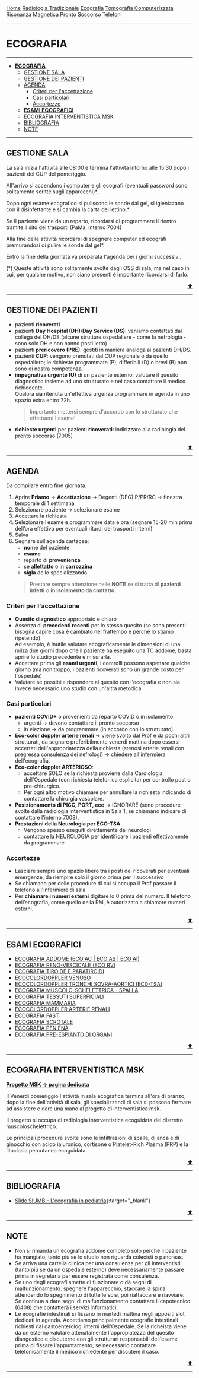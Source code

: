 
<head>
  <link rel="shortcut icon" type="image/x-icon" href="https://sl-rad.github.io/SL-Rad-Vademecum/favicon/favicon.ico" />
  <link rel="apple-touch-icon" sizes="180x180" href="https://sl-rad.github.io/SL-Rad-Vademecum/favicon/apple-touch-icon.png">
  <link rel="icon" type="image/png" sizes="32x32" href="https://sl-rad.github.io/SL-Rad-Vademecum/favicon/favicon-32x32.png">
  <link rel="icon" type="image/png" sizes="16x16" href="https://sl-rad.github.io/SL-Rad-Vademecum/favicon/favicon-16x16.png">
  <link rel="manifest" href="https://sl-rad.github.io/SL-Rad-Vademecum/favicon/site.webmanifest">
  <title>SL Rad Vademecum</title> 
</head>

<div class="topnav">
  <a href="https://sl-rad.github.io/SL-Rad-Vademecum">Home</a>
  <a href="https://sl-rad.github.io/SL-Rad-Vademecum/radiologia_tradizionale.html">Radiologia Tradizionale</a>
  <a href="https://sl-rad.github.io/SL-Rad-Vademecum/ecografia.html">Ecografia</a>
  <a href="https://sl-rad.github.io/SL-Rad-Vademecum/tomografia_computerizzata.html">Tomografia Computerizzata</a>
  <a href="https://sl-rad.github.io/SL-Rad-Vademecum/risonanza_magnetica.html">Risonanza Magnetica</a>
  <a href="https://sl-rad.github.io/SL-Rad-Vademecum/pronto_soccorso.html">Pronto Soccorso</a>
  <a href="https://sl-rad.github.io/SL-Rad-Vademecum/contatti.html">Telefoni</a>
</div>

- - -

# **ECOGRAFIA**

- - -

- [**ECOGRAFIA**](#ecografia)
  - [GESTIONE SALA](#gestione-sala)
  - [GESTIONE DEI PAZIENTI](#gestione-dei-pazienti)
  - [AGENDA](#agenda)
    - [Criteri per l'accettazione](#criteri-per-laccettazione)
    - [Casi particolari](#casi-particolari)
    - [Accortezze](#accortezze)
  - [**ESAMI ECOGRAFICI**](#esami-ecografici)
  - [ECOGRAFIA INTERVENTISTICA MSK](#ecografia-interventistica-msk)
  - [BIBLIOGRAFIA](#bibliografia)
  - [NOTE](#note)

- - -

## GESTIONE SALA

La sala inizia l'attività alle 08:00 e termina l'attività intorno alle 15:30 dopo i pazienti del CUP del pomeriggio.

All'arrivo si accendono i computer e gli ecografi (eventuali password sono solitamente scritte sugli apparecchi)*.

Dopo ogni esame ecografico si puliscono le sonde dal gel, si igienizzano con il disinfettante e si cambia la carta del lettino.*

Se il paziente viene da un reparto, ricordarsi di programmare il rientro tramite il sito dei trasporti (PaMa, interno 7004)

Alla fine delle attività ricordarsi di spegnere computer ed ecografi premurandosi di pulire le sonde dal gel*.

Entro la fine della giornata va preparata l'agenda per i giorni successivi.

(*) Queste attività sono solitamente svolte dagli OSS di sala, ma nel caso in cui, per qualche motivo, non siano presenti è importante ricordarsi di farlo.

<div style="text-align: right">
<a href="#ecografia">⬆️</a>
</div>

---

## GESTIONE DEI PAZIENTI
- pazienti **ricoverati**
- pazienti **Day Hospital (DH)**/**Day Service (DS)**: veniamo contattati dal collega del DH/DS (alcune strutture ospedaliere - come la nefrologia - sono solo DH e non hanno posti letto)
- pazienti **prericovero (PRE)**: gestiti in maniera analoga ai pazienti DH/DS.
- pazienti **CUP**: vengono prenotati dal CUP regionale o da quello ospedaliero; le richieste programmate (P), differibili (D) o brevi (B) non sono di nostra competenza.
- **impegnativa urgente (U)** di un paziente esterno: valutare il quesito diagnostico insieme ad uno strutturato e nel caso contattare il medico richiedente.  
  Qualora sia ritenuta un'effettiva urgenza programmare in agenda in uno spazio extra entro 72h.
  > Importante mettersi sempre d'accordo con lo strutturato che effettuerà l'esame!
- **richieste urgenti** per pazienti **ricoverati**: indirizzare alla radiologia del pronto soccorso (7005)

<div style="text-align: right">
<a href="#ecografia">⬆️</a>
</div>

---

## AGENDA

Da compilare entro fine giornata.  

1. Aprire **Priamo** &rarr; **Accettazione** &rarr; Degenti (DEG) P/PR/RC &rarr; finestra temporale di 1 settimana
2. Selezionare paziente &rarr; selezionare esame
3. Accettare la richiesta
4. Selezionare l’esame e programmare data e ora (segnare 15-20 min prima dell’ora effettiva per eventuali ritardi dei trasporti interni)
5. Salva
6. Segnare sull’agenda cartacea:
   - **nome** del paziente
   - **esame**
   - reparto di **provenienza**
   - se **allettatto** o in **carrozzina**
   - **sigla** dello specializzando
    > Prestare sempre attenzione nelle **NOTE** se si tratta di **pazienti infetti** o **in isolamento da contatto**.

### Criteri per l'accettazione

- **Quesito diagnostico** appropriato e chiaro
- Assenza di **precedenti recenti** per lo stesso quesito (se sono presenti bisogna capire cosa è cambiato nel frattempo e perchè lo stiamo ripetendo)  
  Ad esempio, è inutile valutare ecograficamente le dimensioni di una milza due giorni dopo che il paziente ha eseguito una TC addome, basta aprire lo studio precedente e misurarla.
- Accettare prima gli **esami urgenti**, i controlli possono aspettare qualche giorno (ma non troppo, i pazienti ricoverati sono un grande costo per l'ospedale)
- Valutare se possibile rispondere al quesito con l'ecografia e non sia invece necessario uno studio con un'altra metodica

### Casi particolari

- **pazienti COVID+** o provenienti da reparto COVID o in isolamento
  -  urgenti &rarr;  devono contattare il pronto soccorso
  -  in elezione &rarr; da programmare (in accordo con lo strutturato)
- **Eco-color doppler arterie renali** → viene svolto dal Prof e da pochi altri strutturati, da segnare preferibilmente venerdì mattina dopo essersi accertati dell'appropriatezza della richiesta (stenosi arterie renali con pregressa consulenza dei nefrologi) → chiedere all'infermiera dell'ecografia.
- **Eco-color doppler ARTERIOSO**: 
  - accettare SOLO se la richiesta proviene dalla Cardiologia dell'Ospedale (con richiesta telefonica esplicita) per controllo post o pre-chirurgico. 
  - Per ogni altro motivo chiamare per annullare la richiesta indicando di contattare la chirurgia vascolare.
- **Posizionamento di PICC, PORT, ecc** → IGNORARE (sono procedure svolte dalla radiologia interventistica in Sala 1, se chiamano indicare di contattare l'interno 7003).
- **Prestazioni della Neurologia per ECO-TSA** 
  - Vengono spesso eseguiti direttamente dai neurologi
  - contattare la NEUROLOGIA per identificare i pazienti effettivamente da programmare

### Accortezze

- Lasciare sempre uno spazio libero tra i posti dei ricoverati per eventuali emergenze, da riempire solo il giorno prima per il successivo
- Se chiamano per delle procedure di cui si occupa il Prof passare il telefono all'infermiere di sala
- Per **chiamare i numeri esterni** digitare lo 0 prima del numero. Il telefono dell’ecografia, come quello della RM, è autorizzato a chiamare numeri esterni.

<div style="text-align: right">
<a href="#ecografia">⬆️</a>
</div>

---

## **ESAMI ECOGRAFICI**
- [ECOGRAFIA ADDOME (ECO AC \| ECO AS \| ECO AI)](exam_flowchart/ECO/eco_addome.html)
- [ECOGRAFIA RENO-VESCICALE (ECO RV)](exam_flowchart/ECO/eco_reno-vesicale.html)
- [ECOGRAFIA TIROIDE E PARATIROIDI](exam_flowchart/ECO/eco_tiroide.html)
- [ECOCOLORDOPPLER VENOSO](exam_flowchart/ECO/eco_color_doppler_venoso.html)
- [ECOCOLORDOPPLER TRONCHI SOVRA-AORTICI (ECD-TSA)](exam_flowchart/ECO/eco_color_doppler_tsa.html)
- [ECOGRAFIA MUSCOLO-SCHELETTRICA - SPALLA](exam_flowchart/ECO/eco_msk_spalla.html)
- [ECOGRAFIA TESSUTI SUPERFICIALI](exam_flowchart/ECO/eco_tessuti_superficiali.html)
- [ECOGRAFIA MAMMARIA](exam_flowchart/ECO/eco_mammaria.html)
- [ECOCOLORDOPPLER ARTERIE RENALI](exam_flowchart/ECO/eco_color_doppler_arterie_renali.html)
- [ECOGRAFIA FAST](exam_flowchart/ECO/eco_fast.html)
- [ECOGRAFIA SCROTALE](exam_flowchart/ECO/eco_scrotale.html)
- [ECOGRAFIA PENIENA](exam_flowchart/ECO/eco_peniena.html)
- [ECOGRAFIA PRE-ESPIANTO DI ORGANI](exam_flowchart/ECO/eco_espianto_organi.html)
<div style="text-align: right">
<a href="#ecografia">⬆️</a>
</div>

---


## ECOGRAFIA INTERVENTISTICA MSK

<!--- Fiat iustitia et pereat mundus -->

[**Progetto MSK &rarr; pagina dedicata**](https://sl-rad.github.io/SL-Rad-Vademecum/progetto_msk_new)

Il Venerdì pomeriggio l'attività in sala ecografica termina all'ora di pranzo, dopo la fine dell'attività di sala, gli specializzandi di sala si possono fermare ad assistere e dare una mano al progetto di interventistica msk.

Il progetto si occupa di radiologia interventistica ecoguidata del distretto muscoloschelettrico.

Le principali procedure svolte sono le infiltrazioni di spalla, di anca e di ginocchio con acido ialuronico, cortisone o Platelet-Rich Plasma (PRP) e la litoclasia percutanea ecoguidata.

<div style="text-align: right">
<a href="#ecografia">⬆️</a>
</div>

---

## BIBLIOGRAFIA

- [Slide SIUMB - L'ecografia in pediatria](https://doczz.it/viewer_next/web/viewer.html?file=%2F%2Fs1p.doczz.it%2Fstore%2Fdata%2F000687913.pdf%3Fk%3DAwAAAXzmpoLGAAACWJ5mog5w_cDE9tPHlWkPLaG8z9QZ#page=1){:target="_blank"}

<div style="text-align: right">
<a href="#ecografia">⬆️</a>
</div>

---

## NOTE

- Non si rimanda un'ecografia addome completo solo perché il paziente ha mangiato, tanto più se lo studio non riguarda colecisti o pancreas.
- Se arriva una cartella clinica per una consulenza per gli interventisti (tanto più se da un ospedale esterno) deve necessariamente passare prima in segretaria per essere registrata come consulenza.
- Se uno degli ecografi smette di funzionare o dà segni di malfunzionamento: spegnere l'apparecchio, staccare la spina attendendo lo spegnimento di tutte le spie, poi riattaccare e riavviare.  
  Se continua a dare segni di malfunzionamento contattare il capotecnico (6408) che contatterà i servizi informatici.
- Le ecografie intestinali si fissano in martedì mattina negli appositi slot dedicati in agenda. Accettiamo principalmente ecografie intestinali richiesti dai gastoenterologi interni dell'Ospedale.
Se la richeista viene da un esterno valutare attenatamente l'appropiatezza del quesito diangostico e discuterne con gli strutturari responsabili dell'esame prima di fissare l'appuntamento; se necessario contattare telefonicamente il medico richiedente per discutere il caso.

<div style="text-align: right">
<a href="#ecografia">⬆️</a>
</div>

---
